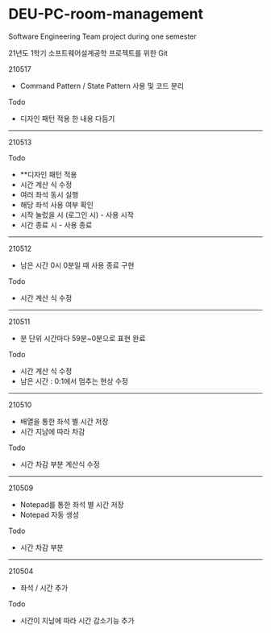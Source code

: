 # DEU-PC-room-management
Software Engineering Team project during one semester

21년도 1학기 소프트웨어설계공학 프로젝트를 위한 Git

210517
+ Command Pattern / State Pattern 사용 및 코드 분리

Todo
- 디자인 패턴 적용 한 내용 다듬기
-------------------------------------------------
210513

Todo
- **디자인 패턴 적용
- 시간 계산 식 수정
- 여러 좌석 동시 실행
- 해당 좌석 사용 여부 확인
- 시작 눌렀을 시 (로그인 시) - 사용 시작
- 시간 종료 시 - 사용 종료
-------------------------------------------------
210512
+ 남은 시간 0시 0분일 때 사용 종료 구현

Todo
- 시간 계산 식 수정
-------------------------------------------------
210511
+ 분 단위 시간마다 59분~0분으로 표현 완료

Todo
- 시간 계산 식 수정
- 남은 시간 : 0:1에서 멈추는 현상 수정
-------------------------------------------------
210510
+ 배열을 통한 좌석 별 시간 저장
+ 시간 지남에 따라 차감

Todo
- 시간 차감 부분 계산식 수정
-------------------------------------------------
210509
+ Notepad를 통한 좌석 별 시간 저장
+ Notepad 자동 생성 

Todo
- 시간 차감 부분 
-------------------------------------------------
210504 
+ 좌석 / 시간 추가

Todo
- 시간이 지남에 따라 시간 감소기능 추가
